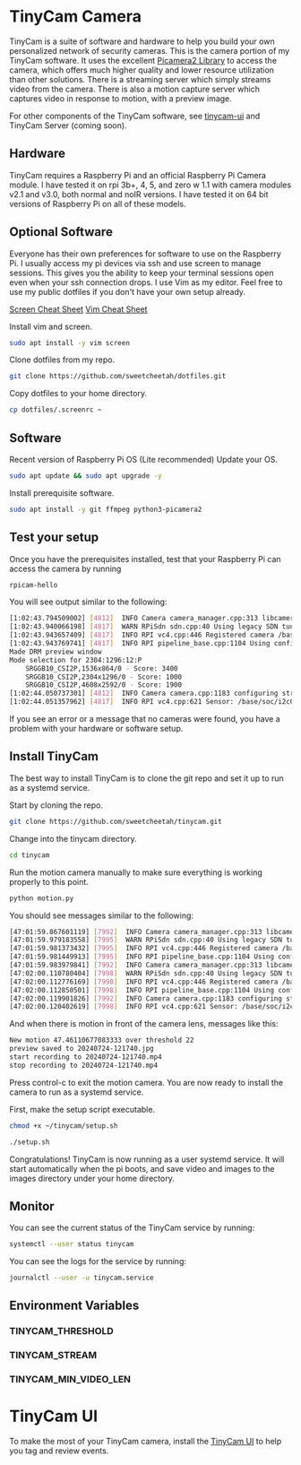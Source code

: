 # TinyCam Camera
TinyCam is a suite of software and hardware to help you build your own personalized network of security cameras. This is the camera portion of my TinyCam software. It uses the excellent [Picamera2 Library](https://github.com/raspberrypi/picamera2) to access the camera, which offers much higher quality and lower resource utilization than other solutions. There is a streaming server which simply streams video from the camera. There is also a motion capture server which captures video in response to motion, with a preview image.

For other components of the TinyCam software, see [tinycam-ui](https://github.com/sweetcheetah/tinycam-ui) and TinyCam Server (coming soon).

## Hardware
TinyCam requires a Raspberry Pi and an official Raspberry Pi Camera module. I have tested it on rpi 3b+, 4, 5, and zero w 1.1 with camera modules v2.1 and v3.0, both normal and noIR versions. I have tested it on 64 bit versions of Raspberry Pi on all of these models.

## Optional Software
Everyone has their own preferences for software to use on the Raspberry Pi. I usually access my pi devices via ssh and use screen to manage sessions. This gives you the ability to keep your terminal sessions open even when your ssh connection drops. I use Vim as my editor. Feel free to use my public dotfiles if you don't have your own setup already.

[Screen Cheat Sheet](https://devhints.io/screen)
[Vim Cheat Sheet](http://vimsheet.com/)

Install vim and screen.
```sh
sudo apt install -y vim screen
```

Clone dotfiles from my repo.
```sh
git clone https://github.com/sweetcheetah/dotfiles.git
```

Copy dotfiles to your home directory.
```sh
cp dotfiles/.screenrc ~
```

## Software
Recent version of Raspberry Pi OS (Lite recommended)
Update your OS.
```sh
sudo apt update && sudo apt upgrade -y
```

Install prerequisite software.
```sh
sudo apt install -y git ffmpeg python3-picamera2
```

## Test your setup
Once you have the prerequisites installed, test that your Raspberry Pi can access the camera by running
```sh
rpicam-hello
```

You will see output similar to the following:

```sh
[1:02:43.794509002] [4812]  INFO Camera camera_manager.cpp:313 libcamera v0.3.0+65-6ddd79b5
[1:02:43.940066198] [4817]  WARN RPiSdn sdn.cpp:40 Using legacy SDN tuning - please consider moving SDN inside rpi.denoise
[1:02:43.943657409] [4817]  INFO RPI vc4.cpp:446 Registered camera /base/soc/i2c0mux/i2c@1/imx708@1a to Unicam device /dev/media1 and ISP device /dev/media2
[1:02:43.943769741] [4817]  INFO RPI pipeline_base.cpp:1104 Using configuration file '/usr/share/libcamera/pipeline/rpi/vc4/rpi_apps.yaml'
Made DRM preview window
Mode selection for 2304:1296:12:P
    SRGGB10_CSI2P,1536x864/0 - Score: 3400
    SRGGB10_CSI2P,2304x1296/0 - Score: 1000
    SRGGB10_CSI2P,4608x2592/0 - Score: 1900
[1:02:44.050737301] [4812]  INFO Camera camera.cpp:1183 configuring streams: (0) 2304x1296-YUV420 (1) 2304x1296-SBGGR10_CSI2P
[1:02:44.051357962] [4817]  INFO RPI vc4.cpp:621 Sensor: /base/soc/i2c0mux/i2c@1/imx708@1a - Selected sensor format: 2304x1296-SBGGR10_1X10 - Selected unicam format: 2304x1296-pBAA
```

If you see an error or a message that no cameras were found, you have a problem with your hardware or software setup.

## Install TinyCam
The best way to install TinyCam is to clone the git repo and set it up to run as a systemd service.

Start by cloning the repo.
```sh
git clone https://github.com/sweetcheetah/tinycam.git
```

Change into the tinycam directory.
```sh
cd tinycam
```

Run the motion camera manually to make sure everything is working properly to this point.
```sh
python motion.py
```

You should see messages similar to the following:
```sh
[47:01:59.867601119] [7992]  INFO Camera camera_manager.cpp:313 libcamera v0.3.0+65-6ddd79b5
[47:01:59.979183558] [7995]  WARN RPiSdn sdn.cpp:40 Using legacy SDN tuning - please consider moving SDN inside rpi.denoise
[47:01:59.981373432] [7995]  INFO RPI vc4.cpp:446 Registered camera /base/soc/i2c0mux/i2c@1/imx708@1a to Unicam device /dev/media1 and ISP device /dev/media2
[47:01:59.981449913] [7995]  INFO RPI pipeline_base.cpp:1104 Using configuration file '/usr/share/libcamera/pipeline/rpi/vc4/rpi_apps.yaml'
[47:01:59.983979841] [7992]  INFO Camera camera_manager.cpp:313 libcamera v0.3.0+65-6ddd79b5
[47:02:00.110780404] [7998]  WARN RPiSdn sdn.cpp:40 Using legacy SDN tuning - please consider moving SDN inside rpi.denoise
[47:02:00.112776169] [7998]  INFO RPI vc4.cpp:446 Registered camera /base/soc/i2c0mux/i2c@1/imx708@1a to Unicam device /dev/media1 and ISP device /dev/media2
[47:02:00.112850501] [7998]  INFO RPI pipeline_base.cpp:1104 Using configuration file '/usr/share/libcamera/pipeline/rpi/vc4/rpi_apps.yaml'
[47:02:00.119901826] [7992]  INFO Camera camera.cpp:1183 configuring streams: (0) 1280x720-RGB888 (1) 320x240-YUV420 (2) 1536x864-SBGGR10_CSI2P
[47:02:00.120402619] [7998]  INFO RPI vc4.cpp:621 Sensor: /base/soc/i2c0mux/i2c@1/imx708@1a - Selected sensor format: 1536x864-SBGGR10_1X10 - Selected unicam format: 1536x864-pBAA
```

And when there is motion in front of the camera lens, messages like this:
```sh
New motion 47.46110677083333 over threshold 22
preview saved to 20240724-121740.jpg
start recording to 20240724-121740.mp4
stop recording to 20240724-121740.mp4
```

Press control-c to exit the motion camera. You are now ready to install the camera to run as a systemd service.

First, make the setup script executable.

```sh
chmod +x ~/tinycam/setup.sh
```

```sh
./setup.sh
```

Congratulations! TinyCam is now running as a user systemd service. It will start automatically when the pi boots, and save video and images to the images directory under your home directory.

## Monitor
You can see the current status of the TinyCam service by running:
```sh
systemctl --user status tinycam
```

You can see the logs for the service by running:
```sh
journalctl --user -u tinycam.service
```

## Environment Variables

### TINYCAM_THRESHOLD

### TINYCAM_STREAM

### TINYCAM_MIN_VIDEO_LEN


# TinyCam UI
To make the most of your TinyCam camera, install the [TinyCam UI](https://github.com/sweetcheetah/tinycam-ui) to help you tag and review events.